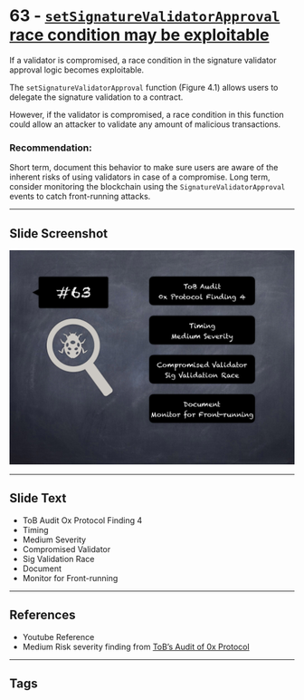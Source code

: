 
# 63 - [`setSignatureValidatorApproval` race condition may be exploitable](./`setSignatureValidatorApproval`%20race%20condition%20may%20be%20exploitable.md)

If a validator is compromised, a race condition in the signature validator approval logic becomes exploitable. 

The `setSignatureValidatorApproval` function (Figure 4.1) allows users to delegate the signature validation to a contract. 

However, if the validator is compromised, a race condition in this function could allow an attacker to validate any amount of malicious transactions.

### Recommendation:
Short term, document this behavior to make sure users are aware of the inherent risks of using validators in case of a compromise. Long term, consider monitoring the blockchain using the `SignatureValidatorApproval` events to catch front-running attacks.
___
## Slide Screenshot
![063.png](../../images/7.%20Audit%20Findings%20101/063.png)
___
## Slide Text
- ToB Audit Ox Protocol Finding 4
- Timing
- Medium Severity
- Compromised Validator
- Sig Validation Race
- Document
- Monitor for Front-running
___
## References
- Youtube Reference
- Medium Risk severity finding from [ToB’s Audit of 0x Protocol](https://github.com/trailofbits/publications/blob/master/reviews/0x-protocol.pdf)
___
## Tags
